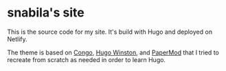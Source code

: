 # snabila's site

This is the source code for my site. It's build with Hugo and deployed on Netlify.

The theme is based on [Congo](https://github.com/jpanther/congo), [Hugo Winston](https://github.com/zerostaticthemes/hugo-winston-theme), and [PaperMod](https://github.com/adityatelange/hugo-PaperMod) that I tried to recreate from scratch as needed in order to learn Hugo.
